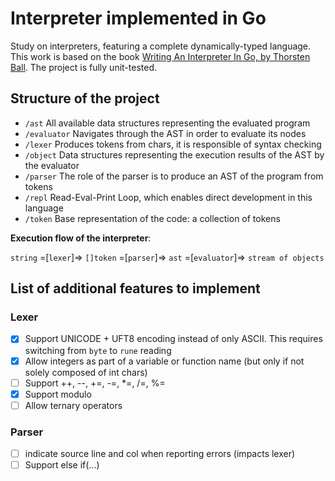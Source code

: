 # Interpreter implemented in Go
Study on interpreters, featuring a complete dynamically-typed language. This work is based on the book [Writing An Interpreter In Go, by Thorsten Ball](https://interpreterbook.com/). The project is fully unit-tested.

## Structure of the project
- `/ast` All available data structures representing the evaluated program
- `/evaluator` Navigates through the AST in order to evaluate its nodes
- `/lexer` Produces tokens from chars, it is responsible of syntax checking
- `/object` Data structures representing the execution results of the AST by the evaluator
- `/parser` The role of the parser is to produce an AST of the program from tokens
- `/repl` Read-Eval-Print Loop, which enables direct development in this language
- `/token` Base representation of the code: a collection of tokens

**Execution flow of the interpreter**:

`string` =[`lexer`]=> `[]token` =[`parser`]=> `ast` =[`evaluator`]=> `stream of objects`

## List of additional features to implement
### Lexer
- [x] Support UNICODE + UFT8 encoding instead of only ASCII. This requires switching from `byte` to `rune` reading
- [x] Allow integers as part of a variable or function name (but only if not solely composed of int chars)
- [ ] Support ++, --, +=, -=, *=, /=, %=
- [x] Support modulo
- [ ] Allow ternary operators

### Parser
- [ ] indicate source line and col when reporting errors (impacts lexer)
- [ ] Support else if(...)